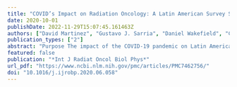 ```yaml
---
title: "COVID’s Impact on Radiation Oncology: A Latin American Survey Study"
date: 2020-10-01
publishDate: 2022-11-29T15:07:45.161463Z
authors: ["David Martinez", "Gustavo J. Sarria", "Daniel Wakefield", "Claudio Flores", "Sameeksha Malhotra", "Benjamin Li", "Michael Ehmann", "David L. Schwartz", "Gustavo R. Sarria"]
publication_types: ["2"]
abstract: "Purpose The impact of the COVID-19 pandemic on Latin American radiation therapy services has not yet been widely assessed. In comparison to centers in Europe or the United States, the scarcity of data on these terms might impair design of adequate measures to ameliorate the pandemic’s potential damage. The first survey-based analysis revealing regional information is herein presented.  Methods and Materials From May 6 to May 30, 2020, the American Society for Radiation Oncology’s COVID-19 Survey was distributed across Latin America with support of the local national radiation therapy societies. Twenty-six items, including facility demographic and financial characteristics, personnel and patient features, current and expected impact of the pandemic, and research perspectives, were included in the questionnaire.  Results Complete responses were obtained from 115 (50%) of 229 practices across 15 countries. Only 2.6% of centers closed during the pandemic. A median of 4 radiation oncologists (1-27) and 9 (1-100) radiation therapists were reported per center. The median number of new patients treated in 2019 was 600 (24-6200). A median 8% (1%-90%) decrease in patient volume was reported, with a median of 53 patients (1-490) remaining under treatment. Estimated revenue reduction was 20% or more in 53% of cases. Shortage of personal protective equipment was reported in 51.3% of centers, and 27% reported personnel shortage due to COVID-19. Reported delays in treatment for low-risk entities included early stage breast cancer (42.6%), low-risk status prostate cancer (67%), and nonmalignant conditions (42.6%). Treatment of COVID-19 patients at designated treatment times and differentiated bunkers were reported in 22.6% and 10.4% of centers, respectively. Telehealth initiatives have been started in 64.3% of facilities to date for on-treatment (29.6%) and posttreatment (34.8%) patients.  Conclusions Regional information regarding COVID-19 pandemic in Latin America may help elucidate suitable intervention strategies for personnel and patients. Follow-up surveys will be performed to provide dynamic monitoring the pandemic’s impact on radiation therapy services and adoption of ameliorating measures."
featured: false
publication: "*Int J Radiat Oncol Biol Phys*"
url_pdf: "https://www.ncbi.nlm.nih.gov/pmc/articles/PMC7462756/"
doi: "10.1016/j.ijrobp.2020.06.058"
---
```


